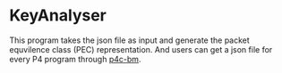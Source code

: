 # KeyAnalyser

This program takes the json file as input and generate the packet equvilence class (PEC) representation. And users can get a json file for every P4 program through [p4c-bm](https://github.com/p4lang/p4c-bm.git).
